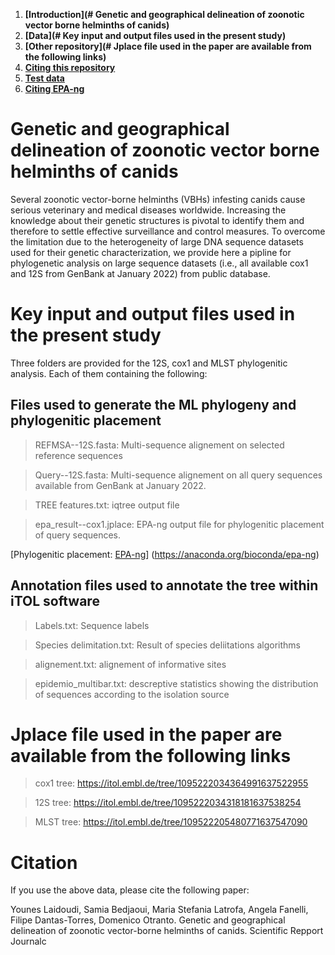1. **[Introduction](# Genetic and geographical delineation of zoonotic vector borne helminths of canids)**
2. **[Data](# Key input and output files used in the present study)**
3. **[Other repository](# Jplace file used in the paper are available from the following links)**
4. **[Citing this repository](#Citation)**
5. **[Test data](#test-data)**
6. **[Citing EPA-ng](#citing-epa-ng)**


# Genetic and geographical delineation of zoonotic vector borne helminths of canids
Several zoonotic vector-borne helminths (VBHs) infesting canids cause serious veterinary and medical diseases worldwide. Increasing the knowledge about their genetic structures is pivotal to identify them and therefore to settle effective surveillance and control measures. To overcome the limitation due to the heterogeneity of large DNA sequence datasets used for their genetic characterization, we provide here a pipline for phylogenetic analysis on large sequence datasets (i.e., all available cox1 and 12S  from GenBank at January 2022) from public database.




# Key input and output files used in the present study

Three folders are provided for the 12S, cox1 and MLST phylogenitic analysis. Each of them containing the following:

## Files used to generate the ML phylogeny and phylogenitic placement

> REFMSA--12S.fasta: Multi-sequence alignement on selected reference sequences

> Query--12S.fasta: Multi-sequence alignement on all query sequences available from GenBank at January 2022.

> TREE features.txt: iqtree output file

> epa_result--cox1.jplace: EPA-ng output file for phylogenitic placement of query sequences.

[Phylogenitic placement: [EPA-ng](https://github.com/Pbdas/epa-ng.git)] (https://anaconda.org/bioconda/epa-ng)



## Annotation files used to annotate the tree within iTOL software

> Labels.txt: Sequence labels 

> Species delimitation.txt: Result of species deliitations algorithms

> alignement.txt: alignement of informative sites

> epidemio_multibar.txt: descreptive statistics showing the distribution of sequences according to the isolation source


# Jplace file used in the paper are available from the following links

> cox1 tree: https://itol.embl.de/tree/1095222034364991637522955 

> 12S tree: https://itol.embl.de/tree/1095222034318181637538254 

> MLST tree: https://itol.embl.de/tree/109522205480771637547090


# Citation
If you use the above data, please cite the following paper:

Younes Laidoudi, Samia Bedjaoui, Maria Stefania Latrofa, Angela Fanelli, Filipe Dantas-Torres, Domenico Otranto. Genetic and geographical delineation of zoonotic vector-borne helminths of canids. Scientific Repport Journalc


